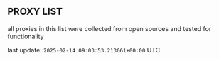 ## PROXY LIST

all proxies in this list were collected from open sources and tested for functionality

last update: `2025-02-14 09:03:53.213661+00:00` UTC